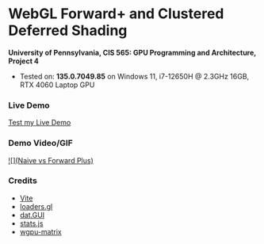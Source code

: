 WebGL Forward+ and Clustered Deferred Shading
======================

**University of Pennsylvania, CIS 565: GPU Programming and Architecture, Project 4**

* Tested on: **135.0.7049.85** on
  Windows 11, i7-12650H @ 2.3GHz 16GB, RTX 4060 Laptop GPU

### Live Demo

[Test my Live Demo](https://jieunko.github.io/Project4-WebGPU-Forward-Plus-and-Clustered-Deffered/)

### Demo Video/GIF

[![](Naive vs Forward Plus)](https://github.com/user-attachments/assets/95e78fc0-8d60-4c43-bec9-ece735e484a5)


### Credits

- [Vite](https://vitejs.dev/)
- [loaders.gl](https://loaders.gl/)
- [dat.GUI](https://github.com/dataarts/dat.gui)
- [stats.js](https://github.com/mrdoob/stats.js)
- [wgpu-matrix](https://github.com/greggman/wgpu-matrix)
